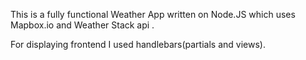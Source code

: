 This is a fully functional Weather App written on Node.JS which uses Mapbox.io and Weather Stack api  .

For displaying frontend I used handlebars(partials and views). 
